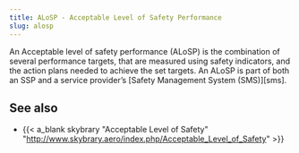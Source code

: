 ```yaml
---
title: ALoSP - Acceptable Level of Safety Performance
slug: alosp
---
```


An Acceptable level of safety performance (ALoSP) is the combination of several performance targets, that are measured using safety indicators, and the action plans needed to achieve the set targets. An ALoSP is part of both an SSP and a service provider’s [Safety Management System (SMS)][sms]. 


## See also

* {{< a_blank skybrary "Acceptable Level of Safety" "http://www.skybrary.aero/index.php/Acceptable_Level_of_Safety" >}}
